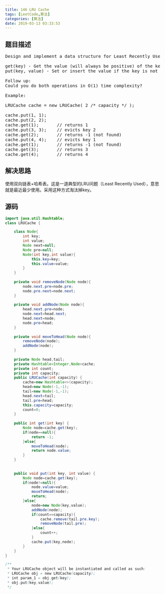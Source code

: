 ```yaml
---
title: 146 LRU Cache
tags: [LeetCode,算法]
categories: [算法]
date: 2019-03-13 03:33:53
---
```



## 题目描述

<pre>
Design and implement a data structure for Least Recently Used (LRU) cache. It should support the following operations: get and put.

get(key) - Get the value (will always be positive) of the key if the key exists in the cache, otherwise return -1.
put(key, value) - Set or insert the value if the key is not already present. When the cache reached its capacity, it should invalidate the least recently used item before inserting a new item.

Follow up:
Could you do both operations in O(1) time complexity?

Example:

LRUCache cache = new LRUCache( 2 /* capacity */ );

cache.put(1, 1);
cache.put(2, 2);
cache.get(1);       // returns 1
cache.put(3, 3);    // evicts key 2
cache.get(2);       // returns -1 (not found)
cache.put(4, 4);    // evicts key 1
cache.get(1);       // returns -1 (not found)
cache.get(3);       // returns 3
cache.get(4);       // returns 4
</pre>

## 解决思路

使用双向链表+哈希表。这是一道典型的LRU问题（Least Recently Used），意思就是最近最少使用。采用这种方式淘汰掉key。

## 源码

```java
import java.util.Hashtable;
class LRUCache {

    class Node{
        int key;
        int value;
        Node next=null;
        Node pre=null;
        Node(int key,int value){
            this.key=key;
            this.value=value;
        }
    }
    
    private void removeNode(Node node){
        node.next.pre=node.pre;
        node.pre.next=node.next;
    }
    
    private void addNode(Node node){
        head.next.pre=node;
        node.next=head.next;
        head.next=node;
        node.pre=head;
    }
    
    private void moveToHead(Node node){
        removeNode(node);
        addNode(node);
    }
    
    private Node head,tail;
    private Hashtable<Integer,Node>cache;
    private int count;
    private int capacity;
    public LRUCache(int capacity) {
        cache=new Hashtable<>(capacity);
        head=new Node(-1,-1);
        tail=new Node(-1,-1);
        head.next=tail;
        tail.pre=head;
        this.capacity=capacity;
        count=0;
    }
    
    public int get(int key) {
        Node node=cache.get(key);
        if(node==null){
            return -1;
        }else{
            moveToHead(node);
            return node.value;
        }
    }
    
    
    public void put(int key, int value) {
        Node node=cache.get(key);
        if(node!=null){
            node.value=value;
            moveToHead(node);
            return;
        }else{
            node=new Node(key,value);
            addNode(node);
            if(count==capacity){
                cache.remove(tail.pre.key);
                removeNode(tail.pre);
            }else{
                count++;
            }
            cache.put(key,node);
        }
    }
}

/**
 * Your LRUCache object will be instantiated and called as such:
 * LRUCache obj = new LRUCache(capacity);
 * int param_1 = obj.get(key);
 * obj.put(key,value);
 */
```